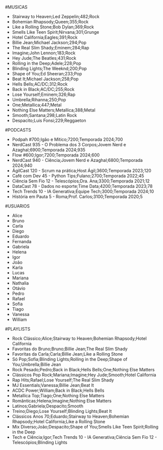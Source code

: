 #MUSICAS
- Stairway to Heaven;Led Zeppelin;482;Rock
- Bohemian Rhapsody;Queen;355;Rock
- Like a Rolling Stone;Bob Dylan;369;Rock
- Smells Like Teen Spirit;Nirvana;301;Grunge
- Hotel California;Eagles;391;Rock
- Billie Jean;Michael Jackson;294;Pop
- The Real Slim Shady;Eminem;284;Rap
- Imagine;John Lennon;183;Rock
- Hey Jude;The Beatles;431;Rock
- Rolling in the Deep;Adele;228;Pop
- Blinding Lights;The Weeknd;200;Pop
- Shape of You;Ed Sheeran;233;Pop
- Beat It;Michael Jackson;258;Pop
- Hells Bells;AC/DC;312;Rock
- Back in Black;AC/DC;255;Rock
- Lose Yourself;Eminem;326;Rap
- Umbrella;Rihanna;250;Pop
- One;Metallica;447;Metal
- Nothing Else Matters;Metallica;388;Metal
- Smooth;Santana;298;Latin Rock
- Despacito;Luis Fonsi;229;Reggaeton

#PODCASTS
- Podpah #700;Igão e Mítico;7200;Temporada 2024;700
- NerdCast 935 - O Problema dos 3 Corpos;Jovem Nerd e Azaghal;6900;Temporada 2024;935
- Flow #600;Igor;7200;Temporada 2024;600
- NerdCast 940 - Ciência;Jovem Nerd e Azaghal;6800;Temporada 2024;940
- ÁgilCast 120 - Scrum na prática;Host Ágil;3600;Temporada 2023;120
- Café com Dev 45 - Python Tips;Fulano;2700;Temporada 2022;45
- Ciência Sem Fio 12 - Telescópios;Dra. Ana;3300;Temporada 2021;12
- DataCast 78 - Dados no esporte;Time Data;4200;Temporada 2023;78
- Tech Trends 10 - IA Generativa;Equipe Tech;3000;Temporada 2024;10
- História em Pauta 5 - Roma;Prof. Carlos;3100;Temporada 2020;5

#USUARIOS
- Alice
- Bruno
- Carla
- Diego
- Eduardo
- Fernanda
- Gabriela
- Helena
- Igor
- João
- Karla
- Lucas
- Mariana
- Nathalia
- Otávio
- Pedro
- Rafael
- Sofia
- Tiago
- Vanessa
- William

#PLAYLISTS
- Rock Clássico;Alice;Stairway to Heaven;Bohemian Rhapsody;Hotel California
- Favoritas do Bruno;Bruno;Billie Jean;The Real Slim Shady
- Favoritas da Carla;Carla;Billie Jean;Like a Rolling Stone
- Só Pop;Sofia;Blinding Lights;Rolling in the Deep;Shape of You;Umbrella;Billie Jean
- Rock Pesado;Pedro;Back in Black;Hells Bells;One;Nothing Else Matters
- Clássicos Pop Rock;Mariana;Imagine;Hey Jude;Smooth;Hotel California
- Rap Hits;Rafael;Lose Yourself;The Real Slim Shady
- MJ Essentials;Vanessa;Billie Jean;Beat It
- ACDC Power;William;Back in Black;Hells Bells
- Metallica Top;Tiago;One;Nothing Else Matters
- Românticas;Helena;Imagine;Nothing Else Matters
- Latinos;Gabriela;Despacito;Smooth
- Treino;Diego;Lose Yourself;Blinding Lights;Beat It
- Clássicos Anos 70;Eduardo;Stairway to Heaven;Bohemian Rhapsody;Hotel California;Like a Rolling Stone
- Mix Diverso;João;Despacito;Shape of You;Smells Like Teen Spirit;Rolling in the Deep
- Tech e Ciência;Igor;Tech Trends 10 - IA Generativa;Ciência Sem Fio 12 - Telescópios;Blinding Lights
